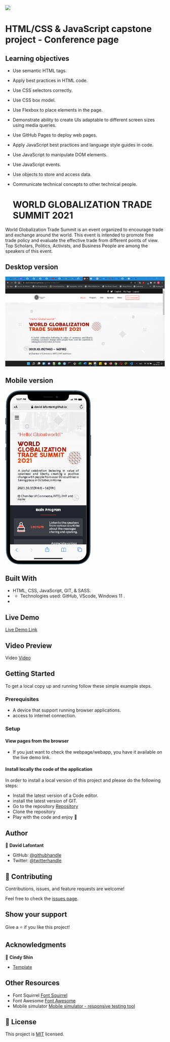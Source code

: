 ![](https://img.shields.io/badge/Microverse-blueviolet)


# HTML/CSS & JavaScript capstone project - Conference page
## Learning objectives
- Use semantic HTML tags.
- Apply best practices in HTML code.
- Use CSS selectors correctly.
- Use CSS box model.
- Use Flexbox to place elements in the page.
- Demonstrate ability to create UIs adaptable to different screen sizes using media queries.
- Use GitHub Pages to deploy web pages.
- Apply JavaScript best practices and language style guides in code.
- Use JavaScript to manipulate DOM elements.
- Use JavaScript events.
- Use objects to store and access data.
- Communicate technical concepts to other technical people.

  #  WORLD GLOBALIZATION TRADE SUMMIT 2021

World Globalization Trade Summit is an event organized to encourage trade and exchange around the world. This event is intended to promote free trade policy and evaluate the effective trade from different points of view. Top Scholars, Politics, Activists, and Business People are among the speakers of this event.

## Desktop version

![Desktop screenshot](assets/images/desktop_screenshot.png)


## Mobile version
![Mobile screenshot](/assets/images/mobile_screenshot.png)

## Built With

- HTML, CSS, JavaScript, GIT, & SASS.
- - Technologies used: GitHub, VScode, Windows 11 .
- 

## Live Demo

[Live Demo Link](https://david-lafontant.github.io/capstone1/index.html)


## Video Preview

Video [Video](https://www.loom.com/share/9ad870ae58c843d9b355f8f282e2e3b3)


## Getting Started

To get a local copy up and running follow these simple example steps.

### Prerequisites

- A device that support running browser applications.
- access to internet connection.


### Setup

#### View pages from the browser

- If you just want to check the webpage/webapp, you have it available on the live demo link.

#### Install locally the code of the application

In order to install a local version of this project and please do the following steps:
- Install the latest version of a Code editor.
- install the latest version of GIT. 
- Go to the repository [Repository](https://github.com/david-lafontant/capstone1)
- Clone the repository
- Play with the code and enjoy :confetti_ball:


## Author

👤 **David Lafontant**

- GitHub: [@githubhandle](https://github.com/david-lafontant)
- Twitter: [@twitterhandle](https://twitter.com/manikatex)


## 🤝 Contributing

Contributions, issues, and feature requests are welcome!

Feel free to check the [issues page](../../issues/).

## Show your support

Give a ⭐️ if you like this project!

## Acknowledgments

👤 **Cindy Shin**

- [Template](https://www.behance.net/gallery/29845175/CC-Global-Summit-2015)

## Other Resources

- Font Squirrel [Font Squirrel](https://www.fontsquirrel.com/tools/webfont-generator)
- Font Awesome [Font Awesome](https://fontawesome.com/)
- Mobile simulator [Mobile simulator - responsive testing tool](https://chrome.google.com/webstore/detail/mobile-simulator-responsi/ckejmhbmlajgoklhgbapkiccekfoccmk)
## 📝 License

This project is [MIT](LICENCE.md) licensed.